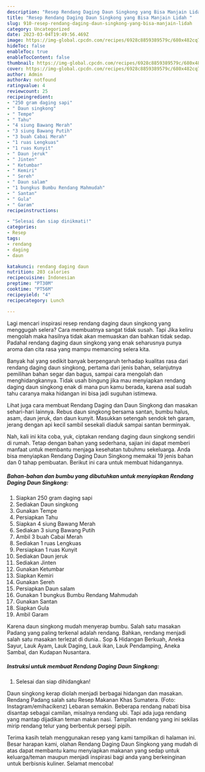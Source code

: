 ```yaml
---
description: "Resep Rendang Daging Daun Singkong yang Bisa Manjain Lidah "
title: "Resep Rendang Daging Daun Singkong yang Bisa Manjain Lidah "
slug: 910-resep-rendang-daging-daun-singkong-yang-bisa-manjain-lidah
category: Uncategorized
date: 2023-03-04T19:49:56.469Z
image: https://img-global.cpcdn.com/recipes/6928c8859389579c/680x482cq70/rendang-daging-daun-singkong-foto-resep-utama.jpg
hideToc: false
enableToc: true
enableTocContent: false
thumbnail: https://img-global.cpcdn.com/recipes/6928c8859389579c/680x482cq70/rendang-daging-daun-singkong-foto-resep-utama.jpg
cover: https://img-global.cpcdn.com/recipes/6928c8859389579c/680x482cq70/rendang-daging-daun-singkong-foto-resep-utama.jpg
author: Admin
authorAv: notfound
ratingvalue: 4
reviewcount: 25
recipeingredient:
- "250 gram daging sapi"
- " Daun singkong"
- " Tempe"
- " Tahu"
- "4 siung Bawang Merah"
- "3 siung Bawang Putih"
- "3 buah Cabai Merah"
- "1 ruas Lengkuas"
- "1 ruas Kunyit"
- " Daun jeruk"
- " Jinten"
- " Ketumbar"
- " Kemiri"
- " Sereh"
- " Daun salam"
- "1 bungkus Bumbu Rendang Mahmudah"
- " Santan"
- " Gula"
- " Garam"
recipeinstructions:

- "Selesai dan siap dinikmati!"
categories:
- Resep
tags:
- rendang
- daging
- daun

katakunci: rendang daging daun 
nutrition: 203 calories
recipecuisine: Indonesian
preptime: "PT30M"
cooktime: "PT56M"
recipeyield: "4"
recipecategory: Lunch

---
```



Lagi mencari inspirasi resep rendang daging daun singkong yang menggugah selera? Cara membuatnya sangat tidak susah. Tapi Jika keliru mengolah maka hasilnya tidak akan memuaskan dan bahkan tidak sedap. Padahal rendang daging daun singkong yang enak seharusnya punya aroma dan cita rasa yang mampu memancing selera kita.


Banyak hal yang sedikit banyak berpengaruh terhadap kualitas rasa dari rendang daging daun singkong, pertama dari jenis bahan, selanjutnya pemilihan bahan segar dan bagus, sampai cara mengolah dan menghidangkannya. Tidak usah bingung jika mau menyiapkan rendang daging daun singkong enak di mana pun kamu berada, karena asal sudah tahu caranya maka hidangan ini bisa jadi suguhan istimewa.

Lihat juga cara membuat Rendang Daging dan Daun Singkong dan masakan sehari-hari lainnya. Rebus daun singkong bersama santan, bumbu halus, asam, daun jeruk, dan daun kunyit. Masukkan setengah sendok teh garam, jerang dengan api kecil sambil sesekali diaduk sampai santan berminyak.


Nah, kali ini kita coba, yuk, ciptakan rendang daging daun singkong sendiri di rumah. Tetap dengan bahan yang sederhana, sajian ini dapat memberi manfaat untuk membantu menjaga kesehatan tubuhmu sekeluarga. Anda bisa menyiapkan Rendang Daging Daun Singkong memakai 19 jenis bahan dan 0 tahap pembuatan. Berikut ini cara untuk membuat hidangannya.

<!--inarticleads1-->

##### Bahan-bahan dan bumbu yang dibutuhkan untuk menyiapkan Rendang Daging Daun Singkong:

1. Siapkan 250 gram daging sapi
1. Sediakan  Daun singkong
1. Gunakan  Tempe
1. Persiapkan  Tahu
1. Siapkan 4 siung Bawang Merah
1. Sediakan 3 siung Bawang Putih
1. Ambil 3 buah Cabai Merah
1. Sediakan 1 ruas Lengkuas
1. Persiapkan 1 ruas Kunyit
1. Sediakan  Daun jeruk
1. Sediakan  Jinten
1. Gunakan  Ketumbar
1. Siapkan  Kemiri
1. Gunakan  Sereh
1. Persiapkan  Daun salam
1. Gunakan 1 bungkus Bumbu Rendang Mahmudah
1. Gunakan  Santan
1. Siapkan  Gula
1. Ambil  Garam


Karena daun singkong mudah menyerap bumbu. Salah satu masakan Padang yang paling terkenal adalah rendang. Bahkan, rendang menjadi salah satu masakan terlezat di dunia.. Sop &amp; Hidangan Berkuah, Aneka Sayur, Lauk Ayam, Lauk Daging, Lauk ikan, Lauk Pendamping, Aneka Sambal, dan Kudapan Nusantara. 

<!--inarticleads2-->

##### Instruksi untuk membuat Rendang Daging Daun Singkong:


1. Selesai dan siap dihidangkan!

Daun singkong kerap diolah menjadi berbagai hidangan dan masakan. Rendang Padang salah satu Resep Makanan Khas Sumatera. (Foto: Instagram/emihacikenz) Lebaran semakin. Beberapa rendang nabati bisa disantap sebagai camilan, misalnya rendang ubi. Tapi ada juga rendang yang mantap dijadikan teman makan nasi. Tampilan rendang yang ini sekilas mirip rendang telur yang berbentuk persegi pipih. 

Terima kasih telah menggunakan resep yang kami tampilkan di halaman ini. Besar harapan kami, olahan Rendang Daging Daun Singkong yang mudah di atas dapat membantu kamu menyiapkan makanan yang sedap untuk keluarga/teman maupun menjadi inspirasi bagi anda yang berkeinginan untuk berbisnis kuliner. Selamat mencoba!
